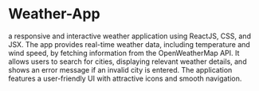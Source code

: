 # Weather-App
a responsive and interactive weather application using ReactJS, CSS, and JSX. The app provides real-time weather data, including temperature and wind speed, by fetching information from the OpenWeatherMap API. It allows users to search for cities, displaying relevant weather details, and shows an error message if an invalid city is entered. The application features a user-friendly UI with attractive icons and smooth navigation.
